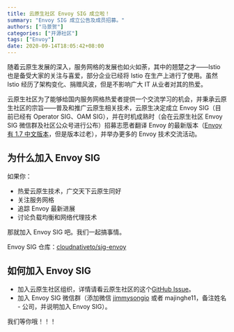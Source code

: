 ```yaml
---
title: 云原生社区 Envoy SIG 成立啦！
summary: "Envoy SIG 成立公告及成员招募。"
authors: ["马景贺"]
categories: ["开源社区"]
tags: ["Envoy"]
date: 2020-09-14T18:05:42+08:00
---
```


随着云原生发展的深入，服务网格的发展也如火如荼，其中的翘楚之才——Istio 也是备受大家的关注与喜爱，部分企业已经将 Istio 在生产上进行了使用。虽然 Istio 经历了架构变化、捐赠风波，但是不影响广大 IT 从业者对其的热爱。

云原生社区为了能够给国内服务网格热爱者提供一个交流学习的机会，并秉承云原生社区的宗旨——普及和推广云原生相关技术，云原生决定成立 Envoy SIG（目前已经有 Operator SIG、OAM SIG），并在时机成熟时（会在云原生社区 Envoy SIG 微信群及社区公众号进行公布）招募志愿者翻译 Envoy 的最新版本（[Envoy 有 1.7 中文版本](https://www.servicemesher.com/envoy/)，但是版本过老），并举办更多的 Envoy 技术交流活动。

## 为什么加入 Envoy SIG

如果你：

* 热爱云原生技术，广交天下云原生同好
* 关注服务网格
* 追踪 Envoy 最新进展
* 讨论负载均衡和网络代理技术

那就加入 Envoy SIG 吧。我们一起搞事情。

Envoy SIG 仓库：[cloudnativeto/sig-envoy](https://github.com/cloudnativeto/sig-envoy)

## 如何加入 Envoy SIG

* 加入云原生社区组织，详情请看云原生社区的这个[GitHub Issue](https://github.com/cloudnativeto/community/issues/44)。
* 加入 Envoy SIG 微信群（添加微信 [jimmysongio](https://jimmysong.io) 或者 majinghe11，备注姓名 - 公司，并说明加入 Envoy SIG）。

我们等你哦！！！


